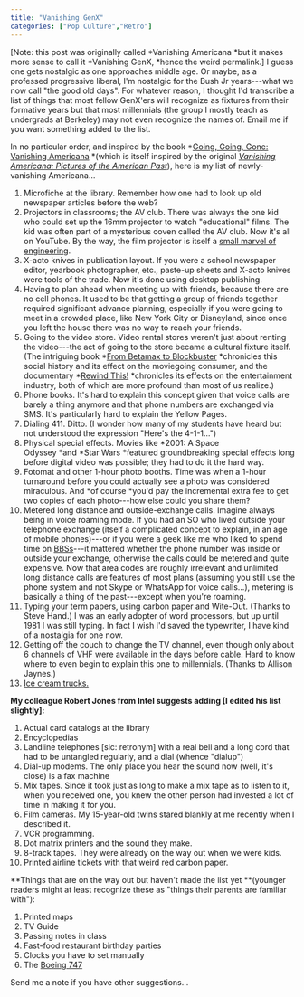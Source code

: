 ```yaml
---
title: "Vanishing GenX"
categories: ["Pop Culture","Retro"]
---
```

[Note: this post was originally called *Vanishing Americana *but it makes more sense to call it *Vanishing GenX, *hence the weird permalink.] I guess one gets nostalgic as one approaches middle age. Or maybe, as a professed progressive liberal, I'm nostalgic for the Bush Jr years---what we now call "the good old days". For whatever reason, I thought I'd transcribe a list of things that most fellow GenX'ers will recognize as fixtures from their formative years but that most millennials (the group I mostly teach as undergrads at Berkeley) may not even recognize the names of. Email me if you want something added to the list.

In no particular order, and inspired by the book *[Going, Going, Gone: Vanishing Americana](http://amzn.to/2neGeWp) *(which is itself inspired by the original *[Vanishing Americana: Pictures of the American Past](http://amzn.to/2neGeWp)*), here is my list of newly-vanishing Americana...

1.  Microfiche at the library. Remember how one had to look up old newspaper articles before the web?
2.  Projectors in classrooms; the AV club. There was always the one kid who could set up the 16mm projector to watch "educational" films. The kid was often part of a mysterious coven called the AV club. Now it's all on YouTube. By the way, the film projector is itself a [small marvel of engineering](https://youtu.be/En__V0oEJsU).
3.  X-acto knives in publication layout. If you were a school newspaper editor, yearbook photographer, etc., paste-up sheets and X-acto knives were tools of the trade. Now it's done using desktop publishing.
4.  Having to plan ahead when meeting up with friends, because there are no cell phones. It used to be that getting a group of friends together required significant advance planning, especially if you were going to meet in a crowded place, like New York City or Disneyland, since once you left the house there was no way to reach your friends. 
5.  Going to the video store. Video rental stores weren't just about renting the video---the act of going to the store became a cultural fixture itself. (The intriguing book *[From Betamax to Blockbuster](http://amzn.to/2jwqDMW) *chronicles this social history and its effect on the moviegoing consumer, and the documentary *[Rewind This!](http://buy.rewindthismovie.com/) *chronicles its effects on the entertainment industry, both of which are more profound than most of us realize.)
6.  Phone books. It's hard to explain this concept given that voice calls are barely a thing anymore and that phone numbers are exchanged via SMS. It's particularly hard to explain the Yellow Pages.
7.  Dialing 411. Ditto. (I wonder how many of my students have heard but not understood the expression "Here's the 4-1-1...")
8.  Physical special effects. Movies like *2001: A Space Odyssey *and *Star Wars *featured groundbreaking special effects long before digital video was possible; they had to do it the hard way. 
9.  Fotomat and other 1-hour photo booths. Time was when a 1-hour turnaround before you could actually see a photo was considered miraculous. And *of course *you'd pay the incremental extra fee to get two copies of each photo---how else could you share them?
10. Metered long distance and outside-exchange calls. Imagine always being in voice roaming mode. If you had an SO who lived outside your telephone exchange (itself a complicated concept to explain, in an age of mobile phones)---or if you were a geek like me who liked to spend time on [BBSs](http://www.bbsdocumentary.com/)---it mattered whether the phone number was inside or outside your exchange, otherwise the calls could be metered and quite expensive. Now that area codes are roughly irrelevant and unlimited long distance calls are features of most plans (assuming you still use the phone system and not Skype or WhatsApp for voice calls...), metering is basically a thing of the past---except when you're roaming.
11. Typing your term papers, using carbon paper and Wite-Out. (Thanks to Steve Hand.) I was an early adopter of word processors, but up until 1981 I was still typing. In fact I wish I'd saved the typewriter, I have kind of a nostalgia for one now.
12. Getting off the couch to change the TV channel, even though only
about 6 channels of VHF were available in the days before cable. Hard
to know where to even begin to explain this one to
millennials. (Thanks to Allison Jaynes.)
13. [Ice cream trucks.](https://www.youtube.com/watch?v=0gAbt-6V-bM)

**My colleague Robert Jones from Intel suggests adding [I edited his list slightly]:**

1.  Actual card catalogs at the library
2.  Encyclopedias
3.  Landline telephones [sic: retronym] with a real bell and a long cord that had to be untangled regularly, and a dial (whence "dialup")
4.  Dial-up modems. The only place you hear the sound now (well, it's close) is a fax machine
6.  Mix tapes. Since it took just as long to make a mix tape as to listen to it,  when you received one, you knew the other person had invested a lot of time in making it for you.
7.  Film cameras. My 15-year-old twins stared blankly at me recently when I described it.
8.  VCR programming.
9.  Dot matrix printers and the sound they make.
10. 8-track tapes. They were already on the way out when we were kids.
11. Printed airline tickets with that weird red carbon paper.

**Things that are on the way out but haven't made the list yet **(younger readers might at least recognize these as "things their parents are familiar with"):

1.  Printed maps
2.  TV Guide
4.  Passing notes in class
5.  Fast-food restaurant birthday parties
6.  Clocks you have to set manually
7.  The [Boeing 747](https://youtu.be/pu55yLeo02E)

Send me a note if you have other suggestions...
